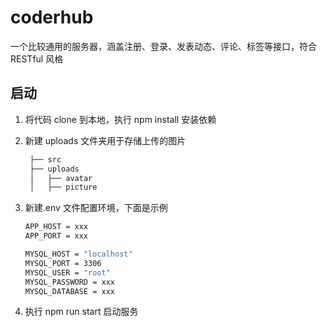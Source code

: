 # coderhub

一个比较通用的服务器，涵盖注册、登录、发表动态、评论、标签等接口，符合 RESTful 风格

## 启动

1. 将代码 clone 到本地，执行 npm install 安装依赖

2. 新建 uploads 文件夹用于存储上传的图片

   ```bash
    ├── src
    ├── uploads
    │   ├── avatar
    │   ├── picture
   ```

3. 新建.env 文件配置环境，下面是示例

   ```bash
   APP_HOST = xxx
   APP_PORT = xxx

   MYSQL_HOST = "localhost"
   MYSQL_PORT = 3306
   MYSQL_USER = "root"
   MYSQL_PASSWORD = xxx
   MYSQL_DATABASE = xxx
   ```

4. 执行 npm run start 启动服务
